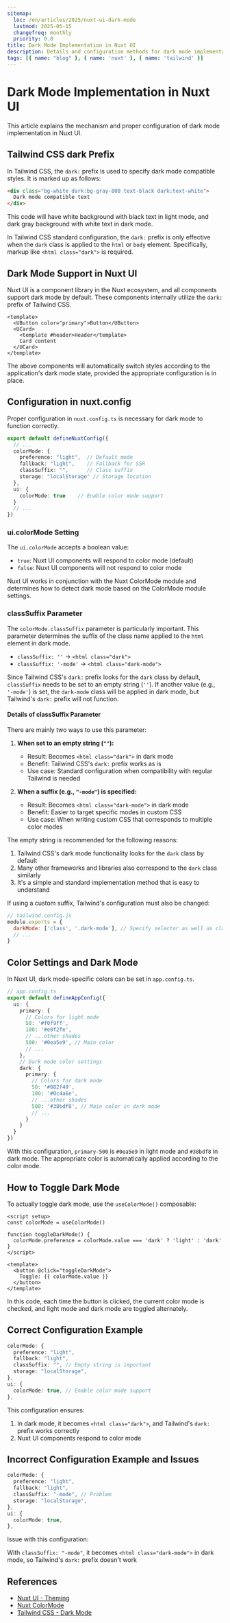 ```yaml
---
sitemap:
  loc: /en/articles/2025/nuxt-ui-dark-mode
  lastmod: 2025-05-15
  changefreq: monthly
  priority: 0.8
title: Dark Mode Implementation in Nuxt UI
description: Details and configuration methods for dark mode implementation in the Nuxt UI framework
tags: [{ name: "blog" }, { name: 'nuxt' }, { name: 'tailwind' }]
---
```


# Dark Mode Implementation in Nuxt UI

This article explains the mechanism and proper configuration of dark mode implementation in Nuxt UI.

## Tailwind CSS dark Prefix

In Tailwind CSS, the `dark:` prefix is used to specify dark mode compatible styles. It is marked up as follows:

```html
<div class="bg-white dark:bg-gray-800 text-black dark:text-white">
  Dark mode compatible text
</div>
```

This code will have white background with black text in light mode, and dark gray background with white text in dark mode.

In Tailwind CSS standard configuration, the `dark:` prefix is only effective when the `dark` class is applied to the `html` or `body` element. Specifically, markup like `<html class="dark">` is required.

## Dark Mode Support in Nuxt UI

Nuxt UI is a component library in the Nuxt ecosystem, and all components support dark mode by default. These components internally utilize the `dark:` prefix of Tailwind CSS.

```vue
<template>
  <UButton color="primary">Button</UButton>
  <UCard>
    <template #header>Header</template>
    Card content
  </UCard>
</template>
```

The above components will automatically switch styles according to the application's dark mode state, provided the appropriate configuration is in place.

## Configuration in nuxt.config

Proper configuration in `nuxt.config.ts` is necessary for dark mode to function correctly.

```typescript
export default defineNuxtConfig({
  // ...
  colorMode: {
    preference: "light",  // Default mode
    fallback: "light",    // Fallback for SSR
    classSuffix: "",      // Class suffix
    storage: "localStorage" // Storage location
  },
  ui: {
    colorMode: true    // Enable color mode support
  }
  // ...
})
```

### ui.colorMode Setting

The `ui.colorMode` accepts a boolean value:

- `true`: Nuxt UI components will respond to color mode (default)
- `false`: Nuxt UI components will not respond to color mode

Nuxt UI works in conjunction with the Nuxt ColorMode module and determines how to detect dark mode based on the ColorMode module settings.

### classSuffix Parameter

The `colorMode.classSuffix` parameter is particularly important. This parameter determines the suffix of the class name applied to the `html` element in dark mode.

- `classSuffix: ''` → `<html class="dark">`
- `classSuffix: '-mode'` → `<html class="dark-mode">`

Since Tailwind CSS's `dark:` prefix looks for the `dark` class by default, `classSuffix` needs to be set to an empty string (`''`). If another value (e.g., `'-mode'`) is set, the `dark-mode` class will be applied in dark mode, but Tailwind's `dark:` prefix will not function.

#### Details of classSuffix Parameter

There are mainly two ways to use this parameter:

1. **When set to an empty string (`""`):**
   - Result: Becomes `<html class="dark">` in dark mode
   - Benefit: Tailwind CSS's `dark:` prefix works as is
   - Use case: Standard configuration when compatibility with regular Tailwind is needed

2. **When a suffix (e.g., `"-mode"`) is specified:**
   - Result: Becomes `<html class="dark-mode">` in dark mode
   - Benefit: Easier to target specific modes in custom CSS
   - Use case: When writing custom CSS that corresponds to multiple color modes

The empty string is recommended for the following reasons:

1. Tailwind CSS's dark mode functionality looks for the `dark` class by default
2. Many other frameworks and libraries also correspond to the `dark` class similarly
3. It's a simple and standard implementation method that is easy to understand

If using a custom suffix, Tailwind's configuration must also be changed:

```js
// tailwind.config.js
module.exports = {
  darkMode: ['class', '.dark-mode'], // Specify selector as well as class
  // ...
}
```

## Color Settings and Dark Mode

In Nuxt UI, dark mode-specific colors can be set in `app.config.ts`.

```typescript
// app.config.ts
export default defineAppConfig({
  ui: {
    primary: {
      // Colors for light mode
      50: '#f0f9ff',
      100: '#e0f2fe',
      // ...other shades
      500: '#0ea5e9', // Main color
      // ...
    },
    // Dark mode color settings
    dark: {
      primary: {
        // Colors for dark mode
        50: '#082f49',
        100: '#0c4a6e',
        // ...other shades
        500: '#38bdf8', // Main color in dark mode
        // ...
      }
    }
  }
})
```

With this configuration, `primary-500` is `#0ea5e9` in light mode and `#38bdf8` in dark mode. The appropriate color is automatically applied according to the color mode.

## How to Toggle Dark Mode

To actually toggle dark mode, use the `useColorMode()` composable:

```vue
<script setup>
const colorMode = useColorMode()

function toggleDarkMode() {
  colorMode.preference = colorMode.value === 'dark' ? 'light' : 'dark'
}
</script>

<template>
  <button @click="toggleDarkMode">
    Toggle: {{ colorMode.value }}
  </button>
</template>
```

In this code, each time the button is clicked, the current color mode is checked, and light mode and dark mode are toggled alternately.

## Correct Configuration Example

```typescript
colorMode: {
  preference: "light",
  fallback: "light",
  classSuffix: "", // Empty string is important
  storage: "localStorage",
},
ui: {
  colorMode: true, // Enable color mode support
},
```

This configuration ensures:

1. In dark mode, it becomes `<html class="dark">`, and Tailwind's `dark:` prefix works correctly
2. Nuxt UI components respond to color mode

## Incorrect Configuration Example and Issues

```typescript
colorMode: {
  preference: "light",
  fallback: "light",
  classSuffix: "-mode", // Problem
  storage: "localStorage",
},
ui: {
  colorMode: true,
},
```

Issue with this configuration:

With `classSuffix: "-mode"`, it becomes `<html class="dark-mode">` in dark mode, so Tailwind's `dark:` prefix doesn't work

## References

- [Nuxt UI - Theming](https://ui.nuxt.com/getting-started/theme)
- [Nuxt ColorMode](https://color-mode.nuxtjs.org/)
- [Tailwind CSS - Dark Mode](https://tailwindcss.com/docs/dark-mode) 